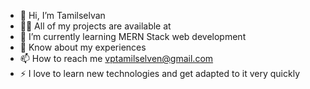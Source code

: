 - 👋 Hi, I’m Tamilselvan
- 👨‍💻 All of my projects are available at 
- 🌱 I’m currently learning MERN Stack web development
- 📄 Know about my experiences 
- 📫 How to reach me vptamilselven@gmail.com
- ⚡ I love to learn new technologies and get adapted to it very quickly
